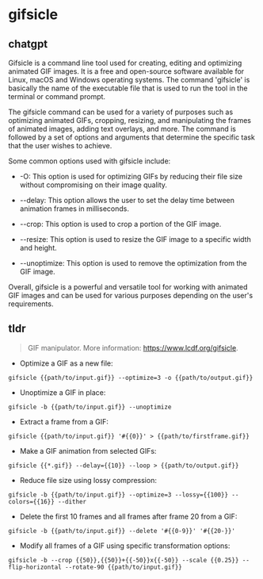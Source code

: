 # gifsicle 
## chatgpt 
Gifsicle is a command line tool used for creating, editing and optimizing animated GIF images. It is a free and open-source software available for Linux, macOS and Windows operating systems. The command 'gifsicle' is basically the name of the executable file that is used to run the tool in the terminal or command prompt.

The gifsicle command can be used for a variety of purposes such as optimizing animated GIFs, cropping, resizing, and manipulating the frames of animated images, adding text overlays, and more. The command is followed by a set of options and arguments that determine the specific task that the user wishes to achieve.

Some common options used with gifsicle include:

- -O: This option is used for optimizing GIFs by reducing their file size without compromising on their image quality.

- --delay: This option allows the user to set the delay time between animation frames in milliseconds.

- --crop: This option is used to crop a portion of the GIF image.

- --resize: This option is used to resize the GIF image to a specific width and height.

- --unoptimize: This option is used to remove the optimization from the GIF image.

Overall, gifsicle is a powerful and versatile tool for working with animated GIF images and can be used for various purposes depending on the user's requirements. 

## tldr 
 
> GIF manipulator.
> More information: <https://www.lcdf.org/gifsicle>.

- Optimize a GIF as a new file:

`gifsicle {{path/to/input.gif}} --optimize=3 -o {{path/to/output.gif}}`

- Unoptimize a GIF in place:

`gifsicle -b {{path/to/input.gif}} --unoptimize`

- Extract a frame from a GIF:

`gifsicle {{path/to/input.gif}} '#{{0}}' > {{path/to/firstframe.gif}}`

- Make a GIF animation from selected GIFs:

`gifsicle {{*.gif}} --delay={{10}} --loop > {{path/to/output.gif}}`

- Reduce file size using lossy compression:

`gifsicle -b {{path/to/input.gif}} --optimize=3 --lossy={{100}} --colors={{16}} --dither`

- Delete the first 10 frames and all frames after frame 20 from a GIF:

`gifsicle -b {{path/to/input.gif}} --delete '#{{0-9}}' '#{{20-}}'`

- Modify all frames of a GIF using specific transformation options:

`gifsicle -b --crop {{50}},{{50}}+{{-50}}x{{-50}} --scale {{0.25}} --flip-horizontal --rotate-90 {{path/to/input.gif}}`
